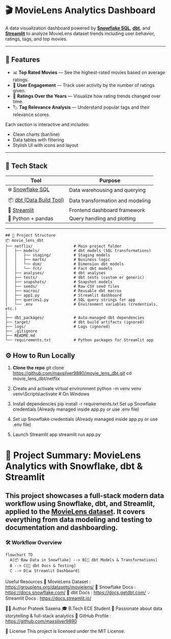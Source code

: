 # 🎬 MovieLens Analytics Dashboard

A data visualization dashboard powered by **[Snowflake SQL](https://docs.snowflake.com/)**, **[dbt](https://docs.getdbt.com/)**, and **[Streamlit](https://streamlit.io/)** to analyze MovieLens dataset trends including user behavior, ratings, tags, and top movies.

---

## 🚀 Features

- 📊 **Top Rated Movies** — See the highest-rated movies based on average ratings.
- 👤 **User Engagement** — Track user activity by the number of ratings given.
- 📅 **Ratings Over the Years** — Visualize how rating trends changed over time.
- 🏷️ **Tag Relevance Analysis** — Understand popular tags and their relevance scores.

Each section is interactive and includes:
- Clean charts (bar/line)
- Data tables with filtering
- Stylish UI with icons and layout

---

## 🧱 Tech Stack

|                      Tool                              | Purpose                                 |
|--------------------------------------------------------|-----------------------------------------|
| ❄️ [Snowflake SQL](https://docs.snowflake.com/)       |  Data warehousing and querying          |
| 📦 [dbt (Data Build Tool)](https://docs.getdbt.com/)  | Data transformation and modeling        |
| 🧠 [Streamlit](https://docs.streamlit.io/)            | Frontend dashboard framework            |
| 🐍 Python + pandas                                    | Query handling and plotting             |

---
```
## 📁 Project Structure
📦 movie_lens_dbt
├── netflix/                  # Main project folder
│   ├── models/               # dbt models (SQL transformations)
│   │   ├── staging/          # Staging models
│   │   ├── marts/            # Business logic 
│   │   └── dim/              # Dimension dbt models
│   │   └── fct/              # Fact dbt models
│   ├── analyses/             # dbt analyses 
│   ├── tests/                # dbt tests (custom or generic)
│   ├── snapshots/            # Snapshot models 
│   ├── seeds/                # Raw CSV seed files
│   ├── macros/               # Reusable dbt macros
│   ├── app1.py               # Streamlit dashboard
│   ├── queries1.py           # SQL query strings for app
│   └── .env                  # Environment variables (credentials, etc.)
│
├── dbt_packages/             # Auto-managed dbt dependencies
├── target/                   # dbt build artifacts (ignored)
├── logs/                     # Logs (ignored)
├── .gitignore
├── README.md
└── requirements.txt          # Python packages for Streamlit app
```


## ⚙️ How to Run Locally

1. **Clone the repo**
   git clone https://github.com/maxsilver9890/movie_lens_dbt.git
   cd movie_lens_dbt/netflix

2. Create and activate virtual environment
    python -m venv venv
    venv\Scripts\activate   # On Windows

3. Install dependencies
    pip install -r requirements.txt
    Set up Snowflake credentials
    (Already managed inside app.py or use .env file)

4. Set up Snowflake credentials
    (Already managed inside app.py or use .env file)

5. Launch Streamlit app
    streamlit run app.py


# 🚀 Project Summary: MovieLens Analytics with Snowflake, dbt & Streamlit

This project showcases a full-stack modern data workflow using **Snowflake**, **dbt**, and **Streamlit**, applied to the [MovieLens dataset](https://grouplens.org/datasets/movielens/). It covers everything from data modeling and testing to documentation and dashboarding.
---
### 🛠️ Workflow Overview
```mermaid
flowchart TD
  A[📦 Raw Data in Snowflake] --> B[🔧 dbt Models & Transformations]
  B --> C[📄 dbt Docs & Testing]
  C --> D[📊 Streamlit Dashboard]
```
Useful Resources
📘 MovieLens Dataset : https://grouplens.org/datasets/movielens/
🧊 Snowflake Docs : https://docs.snowflake.com/
🧮 dbt Docs : https://docs.getdbt.com/
💡 Streamlit Docs : https://docs.streamlit.io/



👨‍💻 Author
Prateek Saxena
🎓 B.Tech ECE Student
💼 Passionate about data storytelling & full-stack analytics
🔗 GitHub Profile : https://github.com/maxsilver9890

📝 License
This project is licensed under the MIT License.
